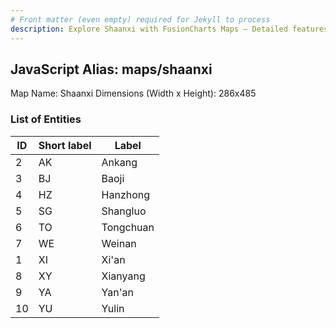 ```yaml
---
# Front matter (even empty) required for Jekyll to process
description: Explore Shaanxi with FusionCharts Maps – Detailed features for seamless integration. Try now & enhance your data visualization today! 
---
```


## JavaScript Alias: maps/shaanxi

Map Name: Shaanxi
Dimensions (Width x Height): 286x485





### List of Entities

ID | Short label | Label
---|---|---|
2|AK|Ankang
3|BJ|Baoji
4|HZ|Hanzhong
5|SG|Shangluo
6|TO|Tongchuan
7|WE|Weinan
1|XI|Xi'an
8|XY|Xianyang
9|YA|Yan'an
10|YU|Yulin

